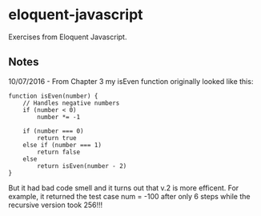 # eloquent-javascript
Exercises from Eloquent Javascript.

## Notes

10/07/2016 - From Chapter 3 my isEven function originally looked like this:

```
function isEven(number) {
    // Handles negative numbers
    if (number < 0)
        number *= -1
    
    if (number === 0)
        return true
    else if (number === 1)
        return false
    else
        return isEven(number - 2)
}
```

But it had bad code smell and it turns out that v.2 is more efficent.
For example, it returned the test case num = -100 after only 6 steps while the recursive version took 256!!!
